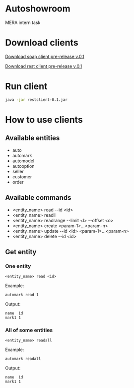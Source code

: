 # Autoshowroom
MERA intern task


# Download clients

[Download soap client pre-release v.0.1](https://github.com/borisgk98/autoshowroom/releases/download/0.1/soapclient-0.1.jar)

[Download rest client pre-release v.0.1](https://github.com/borisgk98/autoshowroom/releases/download/0.1/restclient-0.1.jar)

# Run client

```bash
java -jar restclient-0.1.jar
```

# How to use clients
## Available entities
* auto
* automark
* automodel
* autooption
* seller
* customer
* order

## Available commands
* <entity_name> read --id \<id\>
* <entity_name> readll
* <entity_name> readrange --limit \<l\> --offset \<o\>
* <entity_name> create \<param-1\>...\<param-n\>
* <entity_name> update --id \<id\> \<param-1\>...\<param-n\>
* <entity_name> delete --id \<id\>

## Get entity
### One entity
```
<entity_name> read <id> 
```
Example:
```
automark read 1
```
Output:
```
name  id 
mark1 1  
```
### All of some entities
```
<entity_name> readall 
```
Example:
```
automark readall
```
Output:
```
name  id 
mark1 1  
```
